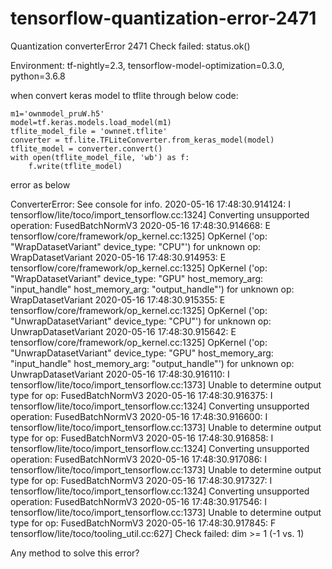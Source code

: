 # tensorflow-quantization-error-2471
Quantization converterError 2471 Check failed: status.ok()

Environment: tf-nightly=2.3, tensorflow-model-optimization=0.3.0, python=3.6.8

when convert keras model to tflite through below code:

    m1='ownmodel_pruW.h5'
    model=tf.keras.models.load_model(m1)
    tflite_model_file = 'ownnet.tflite'
    converter = tf.lite.TFLiteConverter.from_keras_model(model)
    tflite_model = converter.convert()
    with open(tflite_model_file, 'wb') as f:
        f.write(tflite_model)

error as below

ConverterError: See console for info.
2020-05-16 17:48:30.914124: I tensorflow/lite/toco/import_tensorflow.cc:1324] Converting unsupported operation: FusedBatchNormV3
2020-05-16 17:48:30.914668: E tensorflow/core/framework/op_kernel.cc:1325] OpKernel ('op: "WrapDatasetVariant" device_type: "CPU"') for unknown op: WrapDatasetVariant
2020-05-16 17:48:30.914953: E tensorflow/core/framework/op_kernel.cc:1325] OpKernel ('op: "WrapDatasetVariant" device_type: "GPU" host_memory_arg: "input_handle" host_memory_arg: "output_handle"') for unknown op: WrapDatasetVariant
2020-05-16 17:48:30.915355: E tensorflow/core/framework/op_kernel.cc:1325] OpKernel ('op: "UnwrapDatasetVariant" device_type: "CPU"') for unknown op: UnwrapDatasetVariant
2020-05-16 17:48:30.915642: E tensorflow/core/framework/op_kernel.cc:1325] OpKernel ('op: "UnwrapDatasetVariant" device_type: "GPU" host_memory_arg: "input_handle" host_memory_arg: "output_handle"') for unknown op: UnwrapDatasetVariant
2020-05-16 17:48:30.916110: I tensorflow/lite/toco/import_tensorflow.cc:1373] Unable to determine output type for op: FusedBatchNormV3
2020-05-16 17:48:30.916375: I tensorflow/lite/toco/import_tensorflow.cc:1324] Converting unsupported operation: FusedBatchNormV3
2020-05-16 17:48:30.916600: I tensorflow/lite/toco/import_tensorflow.cc:1373] Unable to determine output type for op: FusedBatchNormV3
2020-05-16 17:48:30.916858: I tensorflow/lite/toco/import_tensorflow.cc:1324] Converting unsupported operation: FusedBatchNormV3
2020-05-16 17:48:30.917086: I tensorflow/lite/toco/import_tensorflow.cc:1373] Unable to determine output type for op: FusedBatchNormV3
2020-05-16 17:48:30.917327: I tensorflow/lite/toco/import_tensorflow.cc:1324] Converting unsupported operation: FusedBatchNormV3
2020-05-16 17:48:30.917546: I tensorflow/lite/toco/import_tensorflow.cc:1373] Unable to determine output type for op: FusedBatchNormV3
2020-05-16 17:48:30.917845: F tensorflow/lite/toco/tooling_util.cc:627] Check failed: dim >= 1 (-1 vs. 1)

Any method to solve this error?
